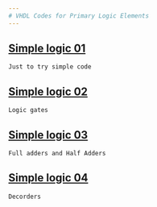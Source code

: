 ```yaml
---
# VHDL Codes for Primary Logic Elements
---
```


## [Simple logic 01](https://github.com/NirmalKBandara/VHDL-labs-01/tree/main/Lab_01)
```Just to try simple code```
## [Simple logic 02](https://github.com/NirmalKBandara/VHDL-labs-01/tree/main/Lab02)
```Logic gates```
## [Simple logic 03](https://github.com/NirmalKBandara/VHDL-labs-01/tree/main/Lab_03)
```Full adders and Half Adders```
## [Simple logic 04](https://github.com/NirmalKBandara/VHDL-labs-01/tree/main/Lab_04)
```Decorders```
